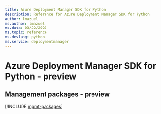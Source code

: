 ```yaml
---
title: Azure Deployment Manager SDK for Python
description: Reference for Azure Deployment Manager SDK for Python
author: lmazuel
ms.author: lmazuel
ms.data: 03/22/2023
ms.topic: reference
ms.devlang: python
ms.service: deploymentmanager
---
```

# Azure Deployment Manager SDK for Python - preview

## Management packages - preview
[!INCLUDE [mgmt-packages](deployment-manager-mgmt-index.md)]